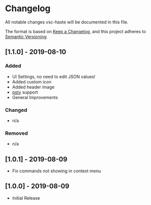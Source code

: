# Changelog
All notable changes vsc-haste will be documented in this file.

The format is based on [Keep a Changelog](https://keepachangelog.com/en/1.0.0/),
and this project adheres to [Semantic Versioning](https://semver.org/spec/v2.0.0.html).

## [1.1.0] - 2019-08-10
### Added
- UI Settings, no need to edit JSON values!
- Added custom icon
- Added header image
- [psty](https://psty.io) support
- General Improvements

### Changed
- n/a

### Removed
- n/a


## [1.0.1] - 2019-08-09
- Fix commands not showing in context menu

## [1.0.0] - 2019-08-09
- Initial Release